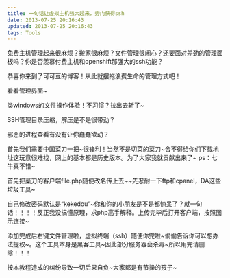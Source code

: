 ```yaml
---
title: 一句话让虚拟主机强大起来，旁门获得ssh
date: 2013-07-25 20:16:43
updated: 2013-07-25 20:16:43
tags: Tools
---
```

免费主机管理起来很麻烦？搬家很麻烦？文件管理很闹心？还要面对差劲的管理面板吗？你是否羡慕付费主机和openshift那强大的ssh功能？

恭喜你来到了可可豆的博客！从此就摆拖浪费生命的管理方式吧！
<!-- more --> 
看看管理界面~

类windows的文件操作体验！不习惯？拉出去斩了~

SSH管理目录压缩，解压是不是很带劲？

邪恶的进程查看有没有让你蠢蠢欲动？

首先我们需要中国菜刀一把~很锋利！当然不是切菜的菜刀~舍不得给你们下载地址这玩意很难找，网上的基本都是历史版本。为了大家我就贡献出来了~ ps：七牛真不错~

首先把菜刀的客户端file.php随便改名传上去~~先忍耐一下ftp和cpanel，DA这些垃圾工具~

自己修改密码默认是“kekedou”~你和你的小朋友是不是都惊呆了？就一句话！！！！反正我没搞懂原理，求php高手解释。上传完毕后打开客户端，按照图示连接~

添加完成后右键文件管理啦，虚拟终端（ssh）随便你完啦~偷偷告诉你可以想办法提权~。这个工具本身是黑客工具~因此部分服务器会杀毒~所以用完请删除！！！

按本教程造成的纠纷导致一切后果自负~大家都是有节操的孩子~